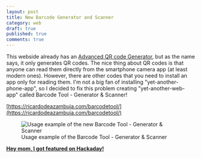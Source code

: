 ```yaml
---
layout: post
title: New Barcode Generator and Scanner
category: web
draft: true
published: true
comments: true
---
```


This webside already has an [Advanced QR code Generator](https://ricardodeazambuja.com/qrcodegenerator/), but as the name says, it only generates QR codes. The nice thing about QR codes is that anyone can read them directly from the smartphone camera app (at least modern ones). However, there are other codes that you need to install an app only for reading them. I'm not a big fan of installing "yet-another-phone-app", so I decided to fix this problem creating "yet-another-web-app" called Barcode Tool - Generator & Scanner!
<!--more-->
[https://ricardodeazambuja.com/barcodetool/](https://ricardodeazambuja.com/barcodetool/)

<figure>
  <img src="{{ site.url }}/public/images/barcodetool.png?style=centerme" alt="Usage example of the new Barcode Tool - Generator & Scanner">
  <figcaption>Usage example of the Barcode Tool - Generator & Scanner</figcaption>
</figure>

[**Hey mom, I got featured on Hackaday!**](https://hackaday.com/2025/06/23/visual-code-generator-to-end-all-generators/)